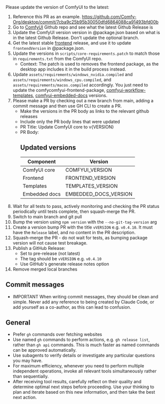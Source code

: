 Please update the version of ComfyUI to the latest:

1. Reference this PR as an example. https://github.com/Comfy-Org/desktop/commit/7cba9c25b95b30050dfd6864088ca91493bfd00b
2. Go to [ComfyUI](https://github.com/comfyanonymous/ComfyUI/) Github repo and see what the latest Github Release is
3. Update the ComfyUI version version in @package.json based on what is in the latest Github Release. Don't update the optional branch.
4. Get the latest stable [frontend](https://github.com/Comfy-Org/ComfyUI_frontend) release, and use it to update `frontendVersion` in @package.json.
5. Update the versions in `scripts/core-requirements.patch` to match those in `requirements.txt` from the ComfyUI repo.
   - Context: The patch is used to removes the frontend package, as the desktop app includes it in the build process instead.
6. Update `assets/requirements/windows_nvidia.compiled` and `assets/requirements/windows_cpu.compiled`, and `assets/requirements/macos.compiled` accordingly. You just need to update the comfycomfyui-frontend-package, [comfyui-workflow-templates](https://github.com/Comfy-Org/workflow_templates), [comfyui-embedded-docs](https://github.com/Comfy-Org/embedded-docs) versions.
7. Please make a PR by checking out a new branch from main, adding a commit message and then use GH CLI to create a PR.
   - Make the versions in the PR body as links to the relevant github releases
   - Include only the PR body lines that were updated
   - PR Title: Update ComfyUI core to v{VERSION}
   - PR Body:
     ## Updated versions
     | Component     | Version               |
     | ------------- | --------------------- |
     | ComfyUI core  | COMFYUI_VERSION       |
     | Frontend      | FRONTEND_VERSION      |
     | Templates     | TEMPLATES_VERSION     |
     | Embedded docs | EMBEDDED_DOCS_VERSION |
8. Wait for all tests to pass, actively monitoring and checking the PR status periodically until tests complete, then squash-merge the PR.
9. Switch to main branch and git pull
10. Bump the version using `npm version` with the `--no-git-tag-version` arg
11. Create a version bump PR with the title `vVERSION` e.g. `v0.4.10`. It must have the `Release` label, and no content in the PR description.
12. Squash-merge the PR - do not wait for tests, as bumping package version will not cause test breakage.
13. Publish a GitHub Release:
    - Set to pre-release (not latest)
    - The tag should be `vVERSION` e.g. `v0.4.10`
    - Use GitHub's generate release notes option
14. Remove merged local branches

## Commit messages

- IMPORTANT When writing commit messages, they should be clean and simple. Never add any reference to being created by Claude Code, or add yourself as a co-author, as this can lead to confusion.

## General

- Prefer `gh` commands over fetching websites
- Use named `gh` commands to perform actions, e.g. `gh release list`, rather than `gh api` commands. This is much faster as named commands can be approved automatically.
- Use subagents to verify details or investigate any particular questions you may have.
- For maximum efficiency, whenever you need to perform multiple independent operations, invoke all relevant tools simultaneously rather than sequentially.
- After receiving tool results, carefully reflect on their quality and determine optimal next steps before proceeding. Use your thinking to plan and iterate based on this new information, and then take the best next action.
